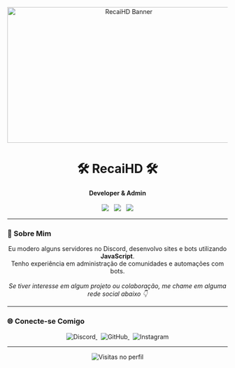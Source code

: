 <!-- README.md estilizado -->
<p align="center">
  <img src="https://i.postimg.cc/13PwTKjJ/did-a-frieren-screenshot-redraw-v0-9dgb7aehdjnc1.webp" width="540" height="310" alt="RecaiHD Banner"/>
</p>

<h1 align="center">🛠️ RecaiHD 🛠️</h1>

<p align="center">
  <strong>Developer & Admin</strong><br><br>

  <img src="https://img.shields.io/badge/JavaScript-F7DF1E?style=for-the-badge&logo=javascript&logoColor=black" />
  &nbsp;
  <img src="https://img.shields.io/badge/HTML-E34F26?style=for-the-badge&logo=html5&logoColor=white" />
  &nbsp;
  <img src="https://img.shields.io/badge/CSS-1572B6?style=for-the-badge&logo=css3&logoColor=white" />
</p>

---

### 🧠 Sobre Mim

<p align="center">
  Eu modero alguns servidores no Discord, desenvolvo sites e bots utilizando <strong>JavaScript</strong>.<br>
  Tenho experiência em administração de comunidades e automações com bots.<br><br>
  <em>Se tiver interesse em algum projeto ou colaboração, me chame em alguma rede social abaixo 👇</em>
</p>

---

### 🌐 Conecte-se Comigo

<p align="center">
  <a href="https://discord.gg/UNuYBvZREC" target="_blank" rel="noopener noreferrer">
    <span style="display: inline-block;">
      <img src="https://img.shields.io/badge/Discord-5865F2?style=for-the-badge&logo=discord&logoColor=white" alt="Discord"/>
    </span>
  </a>
  &nbsp;
  <a href="https://github.com/RecaiHD" target="_blank" rel="noopener noreferrer">
    <span style="display: inline-block;">
      <img src="https://img.shields.io/badge/GitHub-000?style=for-the-badge&logo=github&logoColor=white" alt="GitHub"/>
    </span>
  </a>
  &nbsp;
  <a href="https://instagram.com/seu_usuario" target="_blank" rel="noopener noreferrer">
    <span style="display: inline-block;">
      <img src="https://img.shields.io/badge/Instagram-E1306C?style=for-the-badge&logo=instagram&logoColor=white" alt="Instagram"/>
    </span>
  </a>
</p>

---

<p align="center">
  <img src="https://komarev.com/ghpvc/?username=RecaiHD&style=flat-square&color=blue" alt="Visitas no perfil"/>
</p>
